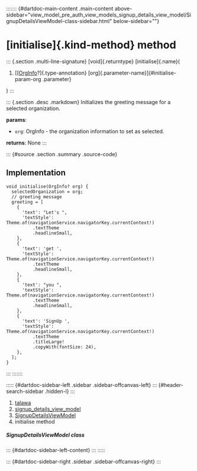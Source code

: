 ::::::: {#dartdoc-main-content .main-content above-sidebar="view_model_pre_auth_view_models_signup_details_view_model/SignupDetailsViewModel-class-sidebar.html" below-sidebar=""}
<div>

# [initialise]{.kind-method} method

</div>

::: {.section .multi-line-signature}
[void]{.returntype} [initialise]{.name}(

1.  [[[OrgInfo](../../models_organization_org_info/OrgInfo-class.html)?]{.type-annotation}
    [org]{.parameter-name}]{#initialise-param-org .parameter}

)
:::

::: {.section .desc .markdown}
Initializes the greeting message for a selected organization.

**params**:

-   `org`: OrgInfo - the organization information to set as selected.

**returns**: None
:::

::: {#source .section .summary .source-code}
## Implementation

``` language-dart
void initialise(OrgInfo? org) {
  selectedOrganization = org;
  // greeting message
  greeting = [
    {
      'text': "Let's ",
      'textStyle': Theme.of(navigationService.navigatorKey.currentContext!)
          .textTheme
          .headlineSmall,
    },
    {
      'text': 'get ',
      'textStyle': Theme.of(navigationService.navigatorKey.currentContext!)
          .textTheme
          .headlineSmall,
    },
    {
      'text': "you ",
      'textStyle': Theme.of(navigationService.navigatorKey.currentContext!)
          .textTheme
          .headlineSmall,
    },
    {
      'text': 'SignUp ',
      'textStyle': Theme.of(navigationService.navigatorKey.currentContext!)
          .textTheme
          .titleLarge!
          .copyWith(fontSize: 24),
    },
  ];
}
```
:::
:::::::

::::: {#dartdoc-sidebar-left .sidebar .sidebar-offcanvas-left}
::: {#header-search-sidebar .hidden-l}
:::

1.  [talawa](../../index.html)
2.  [signup_details_view_model](../../view_model_pre_auth_view_models_signup_details_view_model/)
3.  [SignupDetailsViewModel](../../view_model_pre_auth_view_models_signup_details_view_model/SignupDetailsViewModel-class.html)
4.  initialise method

##### SignupDetailsViewModel class

::: {#dartdoc-sidebar-left-content}
:::
:::::

::: {#dartdoc-sidebar-right .sidebar .sidebar-offcanvas-right}
:::
